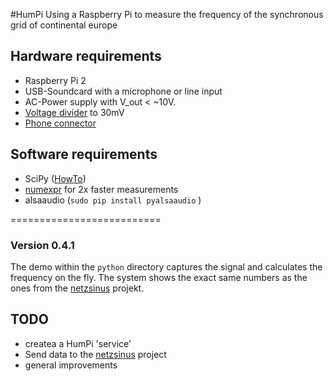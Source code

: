 #HumPi
Using a Raspberry Pi to measure the frequency of the synchronous grid of continental europe

## Hardware requirements
* Raspberry Pi 2
* USB-Soundcard with a microphone or line input
* AC-Power supply with V_out <  ~10V.
* [Voltage divider](https://en.wikipedia.org/wiki/Voltage_divider) to 30mV
* [Phone connector](https://en.wikipedia.org/wiki/Phone_connector_%28audio%29)

## Software requirements
* SciPy ([HowTo](http://wyolum.com/numpyscipymatplotlib-on-raspberry-pi/))
* [numexpr](https://github.com/pydata/numexpr) for 2x faster measurements
* alsaaudio (`sudo pip install pyalsaaudio` )

==========================

### Version 0.4.1

The demo within the `python` directory captures the signal and calculates the frequency on the fly. The system shows the exact same numbers as the ones from the [netzsinus](https://www.netzsin.us/) projekt.

## TODO
* createa a HumPi 'service'
* Send data to the [netzsinus](https://github.com/netzsinus) project
* general improvements




